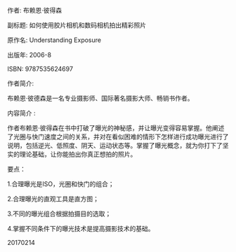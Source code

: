作者: 布赖恩·彼得森

副标题: 如何使用胶片相机和数码相机拍出精彩照片

原作名: Understanding Exposure

出版年: 2006-8

ISBN: 9787535624697

作者简介:

布赖恩·彼德森是一名专业摄影师、国际著名摄影大师、畅销书作者。

内容简介 :

作者布赖恩·彼得森在书中打破了曝光的神秘感，并让曝光变得容易掌握。他阐述了光圈与快门速度之间的关系，并对在看似困难的情形下怎样进行成功曝光进行了说明，包括逆光、低照度、阴天、运动状态等。掌握了曝光概念，就为你打下了坚实的理论基础，让你能拍出你真正想拍的照片。

要点：

1.合理曝光是ISO，光圈和快门的组合；

2.合理曝光的直观工具是直方图；

3.不同的曝光组合根据拍摄目的选取；

4.掌握不同条件下的曝光技术是提高摄影技术的基础。

20170214
